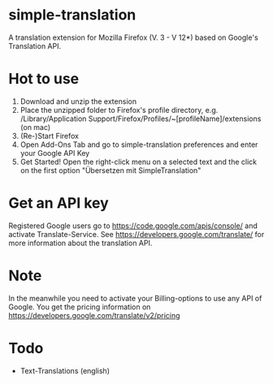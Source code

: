 simple-translation
==================

A translation extension for Mozilla Firefox (V. 3 - V 12*) based on Google's Translation API.

Hot to use
==================

1. Download and unzip the extension
2. Place the unzipped folder to Firefox's profile directory, e.g. /Library/Application Support/Firefox/Profiles/~[profileName]/extensions (on mac)
3. (Re-)Start Firefox
4. Open Add-Ons Tab and go to simple-translation preferences and enter your Google API Key
5. Get Started! Open the right-click menu on a selected text and the click on the first option "Übersetzen mit SimpleTranslation"

Get an API key
==================

Registered Google users go to https://code.google.com/apis/console/ and activate Translate-Service. See https://developers.google.com/translate/ for more information about the translation API.

Note
==================

In the meanwhile you need to activate your Billing-options to use any API of Google. You get the pricing information on https://developers.google.com/translate/v2/pricing

Todo
==================

- Text-Translations (english)  